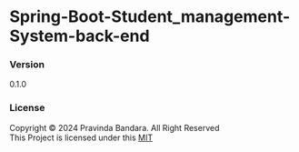 # Spring-Boot-Student_management-System-back-end

### Version
0.1.0

### License
Copyright &copy; 2024 Pravinda Bandara. All Right Reserved <br>
This Project is licensed under this [MIT](LICENSE.txt)
